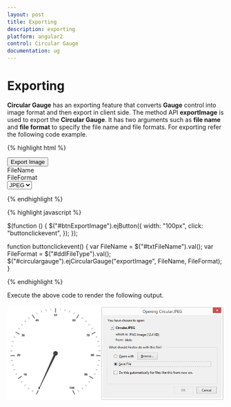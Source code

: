 ```yaml
---
layout: post
title: Exporting
description: exporting
platform: angular2
control: Circular Gauge
documentation: ug
---
```


# Exporting

**Circular Gauge** has an exporting feature that converts **Gauge** control into image format and then export in client side. The method API **exportImage** is used to export the **Circular Gauge**. It has two arguments such as **file name** and **file format** to specify the file name and file formats. For exporting refer the following code example.

{% highlight html %}

<input type="submit" value="Export Image" id="btnExportImage">
    <div id=" circulargauge "></div>
    <div id="txtFileName">FileName </div>
    <div id="ddlFileType">FileFormat </div>
</input>
<select id="Select1">
    <option value="JPEG">JPEG</option>
    <option value="PNG">PNG</option>
</select>

<!--Initialize CircularGauge control-->
 <ej-CircularGauge id="circulargauge">
  
 </ej-CircularGauge>

{% endhighlight %}

{% highlight javascript %}

$(function () {
    $("#btnExportImage").ejButton({ width: "100px", click: "buttonclickevent", });
});

function buttonclickevent() {
    var FileName = $("#txtFileName").val();
    var FileFormat = $("#ddlFileType").val();
    $("#circulargauge").ejCircularGauge("exportImage", FileName, FileFormat);
}

{% endhighlight %}


Execute the above code to render the following output.

![](Exporting_images/Exporting_img1.png)

